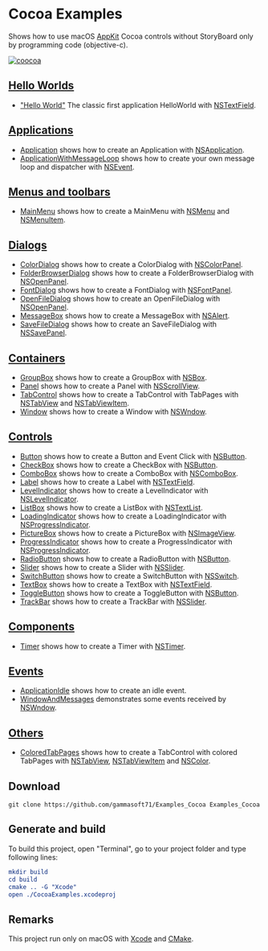 
# Cocoa Examples

Shows how to use macOS [AppKit](https://developer.apple.com/documentation/appkit/) Cocoa controls without StoryBoard only by programming code (objective-c).

[![coocoa](docs/Pictures/cocoa_header.png)](https://gammasoft71.wixsite.com/gammasoft/cocoa)

## [Hello Worlds](src/HelloWorlds/README.md)

* ["Hello World"](src/HelloWorlds/HelloWorld/README.md) The classic first application HelloWorld with [NSTextField](https://developer.apple.com/documentation/appkit/nstextfield/).

## [Applications](src/Applications/README.md)

* [Application](src/Applications/Application/README.md) shows how to create an Application with [NSApplication](https://developer.apple.com/documentation/appkit/nsapplication/).
* [ApplicationWithMessageLoop](src/Applications/ApplicationWithMessageLoop/README.md) shows how to create your own message loop and dispatcher with [NSEvent](https://developer.apple.com/documentation/appkit/nsevent/).

## [Menus and toolbars](src/MenusAndTooolbars)

* [MainMenu](src/MenusAndToolbars/MainMenu/README.md) shows how to create a MainMenu with [NSMenu](https://developer.apple.com/documentation/appkit/nsmenu/) and [NSMenuItem](https://developer.apple.com/documentation/appkit/nsmenuitem/).

## [Dialogs](src/Dialogs/README.md)

* [ColorDialog](src/Dialogs/ColorDialog/README.md) shows how to create a ColorDialog with [NSColorPanel](https://developer.apple.com/documentation/appkit/nscolorpanel/).
* [FolderBrowserDialog](src/Dialogs/FolderBrowserDialog/README.md) shows how to create a FolderBrowserDialog with [NSOpenPanel](https://developer.apple.com/documentation/appkit/nsopenpanel/).
* [FontDialog](src/Dialogs/FontDialog/README.md) shows how to create a FontDialog with [NSFontPanel](https://developer.apple.com/documentation/appkit/nsfontpanel/).
* [OpenFileDialog](src/Dialogs/OpenFileDialog/README.md) shows how to create an OpenFileDialog with [NSOpenPanel](https://developer.apple.com/documentation/appkit/nsopenpanel/).
* [MessageBox](src/Dialogs/MessageBox/README.md) shows how to create a MessageBox with [NSAlert](https://developer.apple.com/documentation/appkit/nsalert/).
* [SaveFileDialog](src/Dialogs/SaveFileDialog/README.md) shows how to create an SaveFileDialog with [NSSavePanel](https://developer.apple.com/documentation/appkit/nssavepanel/).

## [Containers](src/Containers/README.md)

* [GroupBox](src/Containers/GroupBox/README.md) shows how to create a GroupBox with [NSBox](https://developer.apple.com/documentation/appkit/nsbox/).
* [Panel](src/Containers/Panel/README.md) shows how to create a Panel with [NSScrollView](https://developer.apple.com/documentation/appkit/nsscrollview/).
* [TabControl](src/Containers/TabControl/README.md) shows how to create a TabControl with TabPages with [NSTabView](https://developer.apple.com/documentation/appkit/nstabview/) and [NSTabViewItem](https://developer.apple.com/documentation/appkit/nstabviewitem/).
* [Window](src/Containers/Window/README.md) shows how to create a Window with [NSWndow](https://developer.apple.com/documentation/appkit/nswindow/).

## [Controls](src/Controls/README.md)

* [Button](src/Controls/Button/README.md) shows how to create a Button and Event Click with [NSButton](https://developer.apple.com/documentation/appkit/nsbutton/).
* [CheckBox](src/Controls/CheckBox/README.md) shows how to create a CheckBox with [NSButton](https://developer.apple.com/documentation/appkit/nsbutton/).
* [ComboBox](src/Controls/ComboBox/README.md) shows how to create a ComboBox with [NSComboBox](https://developer.apple.com/documentation/appkit/nscombobox/).
* [Label](src/Controls/Label/README.md) shows how to create a Label with [NSTextField](https://developer.apple.com/documentation/appkit/nstextfield/).
* [LevelIndicator](src/Controls/LevelIndicator/README.md) shows how to create a LevelIndicator with [NSLevelIndicator](https://developer.apple.com/documentation/appkit/nslevelindicator/).
* [ListBox](src/Controls/ListBox/README.md) shows how to create a ListBox with [NSTextList](https://developer.apple.com/documentation/uikit/nstextlist/).
* [LoadingIndicator](src/Controls/LoadingIndicator/README.md) shows how to create a LoadingIndicator with [NSProgressIndicator](https://developer.apple.com/documentation/appkit/nsprogressindicator/).
* [PictureBox](src/Controls/PictureBox/README.md) shows how to create a PictureBox with [NSImageView](https://developer.apple.com/documentation/appkit/nsimageview/).
* [ProgressIndicator](src/Controls/ProgressIndicator/README.md) shows how to create a ProgressIndicator with [NSProgressIndicator](https://developer.apple.com/documentation/appkit/nsprogressindicator/).
* [RadioButton](src/Controls/RadioButton/README.md) shows how to create a RadioButton with [NSButton](https://developer.apple.com/documentation/appkit/nsbutton/).
* [Slider](src/Controls/Slider/README.md) shows how to create a Slider with [NSSlider](https://developer.apple.com/documentation/appkit/nsslider/).
* [SwitchButton](src/Controls/SwitchButton/README.md) shows how to create a SwitchButton with [NSSwitch](https://developer.apple.com/documentation/appkit/nsswitch/).
* [TextBox](src/Controls/TextBox/README.md) shows how to create a TextBox with [NSTextField](https://developer.apple.com/documentation/appkit/nstextfield/).
* [ToggleButton](src/Controls/ToggleButton/README.md) shows how to create a ToggleButton with [NSButton](https://developer.apple.com/documentation/appkit/nsbutton/).
* [TrackBar](src/Controls/TrackBar/README.md) shows how to create a TrackBar with [NSSlider](https://developer.apple.com/documentation/appkit/nsslider/).

## [Components](src/Components/README.md)

* [Timer](src/Components/Timer/README.md) shows how to create a Timer with [NSTimer](https://developer.apple.com/documentation/foundation/nstimer/).

## [Events](src/Events/README.md)

* [ApplicationIdle](src/Events/ApplicationIdle/README.md) shows how to create an idle event.
* [WindowAndMessages](src/Events/WindowAndMessages/README.md) demonstrates some events received by [NSWndow](https://developer.apple.com/documentation/appkit/nswindow/).

## [Others](src/Others)

* [ColoredTabPages](src/Others/ColoredTabPages/README.md) shows how to create a TabControl with colored TabPages with [NSTabView](https://developer.apple.com/documentation/appkit/nstabview/), [NSTabViewItem](https://developer.apple.com/documentation/appkit/nstabviewitem/) and [NSColor](https://developer.apple.com/documentation/appkit/nscolor/).

## Download

``` shell
git clone https://github.com/gammasoft71/Examples_Cocoa Examples_Cocoa
```

## Generate and build

To build this project, open "Terminal", go to your project folder and type following lines:

``` cmake
mkdir build
cd build
cmake .. -G "Xcode"
open ./CocoaExamples.xcodeproj
```

## Remarks

This project run only on macOS with [Xcode](https://developer.apple.com/xcode) and [CMake](https://cmake.org).
